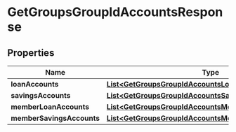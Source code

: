 
# GetGroupsGroupIdAccountsResponse

## Properties
Name | Type | Description | Notes
------------ | ------------- | ------------- | -------------
**loanAccounts** | [**List&lt;GetGroupsGroupIdAccountsLoanAccounts&gt;**](GetGroupsGroupIdAccountsLoanAccounts.md) |  |  [optional]
**savingsAccounts** | [**List&lt;GetGroupsGroupIdAccountsSavingAccounts&gt;**](GetGroupsGroupIdAccountsSavingAccounts.md) |  |  [optional]
**memberLoanAccounts** | [**List&lt;GetGroupsGroupIdAccountsMemberLoanAccounts&gt;**](GetGroupsGroupIdAccountsMemberLoanAccounts.md) |  |  [optional]
**memberSavingsAccounts** | [**List&lt;GetGroupsGroupIdAccountsMemberSavingsAccounts&gt;**](GetGroupsGroupIdAccountsMemberSavingsAccounts.md) |  |  [optional]




